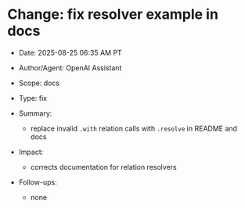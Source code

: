 # Change: fix resolver example in docs

- Date: 2025-08-25 06:35 AM PT
- Author/Agent: OpenAI Assistant
- Scope: docs
- Type: fix
- Summary:
  - replace invalid `.with` relation calls with `.resolve` in README and docs

- Impact:
  - corrects documentation for relation resolvers

- Follow-ups:
  - none

